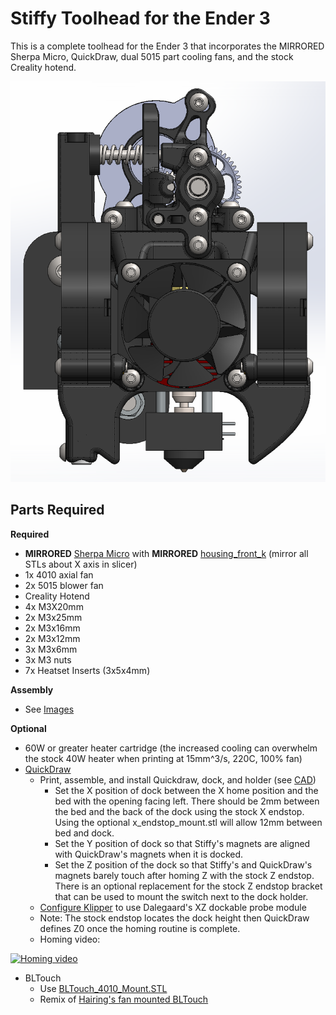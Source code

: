 # Stiffy Toolhead for the Ender 3

This is a complete toolhead for the Ender 3 that incorporates the MIRRORED Sherpa Micro, QuickDraw, dual 5015 part cooling fans, and the stock Creality hotend.

![Image of Stiffy](./Images/Stiffy.png)


## Parts Required

**Required**
- **MIRRORED** [Sherpa Micro](https://github.com/Annex-Engineering/Sherpa_Micro-Extruder) with **MIRRORED** [housing_front_k](https://github.com/Annex-Engineering/Sherpa_Mini-Extruder/blob/master/STLs/FDM_STLs/optional_parts/%5Ba%5D_housing_front_k_x1_rev5.STL) (mirror all STLs about X axis in slicer)
- 1x 4010 axial fan
- 2x 5015 blower fan
- Creality Hotend
- 4x M3X20mm
- 2x M3x25mm
- 2x M3x16mm
- 2x M3x12mm
- 3x M3x6mm
- 3x M3 nuts
- 7x Heatset Inserts (3x5x4mm)

**Assembly**
- See [Images](./Images)

**Optional**
- 60W or greater heater cartridge (the increased cooling can overwhelm the stock 40W heater when printing at 15mm^3/s, 220C, 100% fan)
- [QuickDraw](https://github.com/Annex-Engineering/Quickdraw_Probe) 
	- Print, assemble, and install Quickdraw, dock, and holder (see [CAD](./CAD/Stiffy.EASM))
		- Set the X position of dock between the X home position and the bed with the opening facing left. There should be 2mm between the bed and the back of the dock using the stock X endstop. Using the optional x_endstop_mount.stl will allow 12mm between bed and dock. 
		- Set the Y position of dock so that Stiffy's magnets are aligned with QuickDraw's magnets when it is docked.
		- Set the Z position of the dock so that Stiffy's and QuickDraw's magnets barely touch after homing Z with the stock Z endstop. There is an optional replacement for the stock Z endstop bracket that can be used to mount the switch next to the dock holder. 
	- [Configure Klipper](./QuickDraw_klipper_config.cfg) to use Dalegaard's XZ dockable probe module
	- Note: The stock endstop locates the dock height then QuickDraw defines Z0 once the homing routine is complete.
	- Homing video: 

[![Homing video](https://img.youtube.com/vi/NMOQogjF0p8/0.jpg)](https://youtu.be/NMOQogjF0p8)
- BLTouch
	- Use [BLTouch_4010_Mount.STL](./STLs/Optional/BLTouch_4010_brace.STL)
	- Remix of [Hairing's fan mounted BLTouch](https://www.thingiverse.com/thing:4617163)

